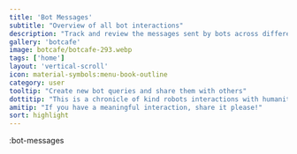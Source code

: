 ```yaml
---
title: 'Bot Messages'
subtitle: "Overview of all bot interactions"
description: "Track and review the messages sent by bots across different chatrooms."
gallery: 'botcafe'
image: botcafe/botcafe-293.webp
tags: ['home']
layout: 'vertical-scroll'
icon: material-symbols:menu-book-outline
category: user
tooltip: "Create new bot queries and share them with others"
dottitip: "This is a chronicle of kind robots interactions with humanity."
amitip: "If you have a meaningful interaction, share it please!"
sort: highlight
---
```


:bot-messages
